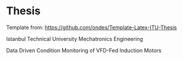 # Thesis
Template from: https://github.com/ondes/Template-Latex-ITU-Thesis

Istanbul Technical University Mechatronics Engineering

Data Driven Condition Monitoring of VFD-Fed Induction Motors
